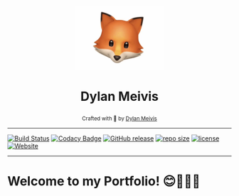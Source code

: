 <div align="center">
  <a href="https://dylanmeivis.com"><img src="https://raw.githubusercontent.com/DylanMeivis/Assets/master/gifs/IMG_2275.GIF" alt="Dylan Meivis" width="200"></a>
  <br>
  <h1>Dylan Meivis</h1>
  <sub>Crafted with 🔮 by
  <a href="https://github.com/dylanmeivis">Dylan Meivis</a>
	</sub>
</div>

---

[![Build Status](https://travis-ci.org/dylanmeivis/portfolio.svg?branch=master)](https://travis-ci.org/dylanmeivis/portfolio) [![Codacy Badge](https://api.codacy.com/project/badge/Grade/3b2c9c6a5cf74db1a909d74744494420)](https://www.codacy.com/manual/dylandiamonds/Portfolio?utm_source=github.com&amp;utm_medium=referral&amp;utm_content=DylanMeivis/Portfolio&amp;utm_campaign=Badge_Grade) [![GitHub release](https://img.shields.io/github/release/dylanmeivis/portfolio/all.svg)](https://github.com/dylanmeivis/portfolio/releases/latest) [![repo size](https://img.shields.io/github/repo-size/dylanmeivis/portfolio.svg)](https://github.com/dylanmeivis/portfolio/archive/master.zip) [![license](https://img.shields.io/github/license/dylanmeivis/portfolio.svg)](https://github.com/dylanmeivis/portfolio/blob/master/LICENSE) [![Website](https://img.shields.io/website-up-down-green-red/https/shields.io.svg?label=website)](https://dylanmeivis.github.io/portfolio)

---

# Welcome to my Portfolio! 😊👨🏽‍💻